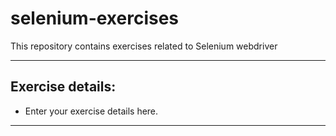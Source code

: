 # selenium-exercises
This repository contains exercises related to Selenium webdriver

- - - -
## Exercise details:

* Enter your exercise details here.

- - - -

